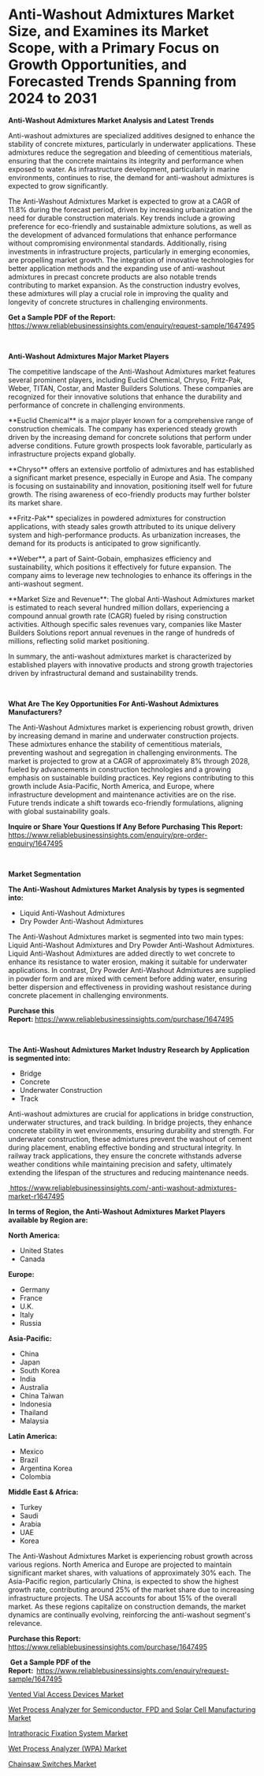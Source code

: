 <p><h1>​Anti-Washout Admixtures Market Size, and Examines its Market Scope, with a Primary Focus on Growth Opportunities, and Forecasted Trends Spanning from 2024 to 2031</h1></p><p><strong>​Anti-Washout Admixtures Market Analysis and Latest Trends</strong></p>
<p><p>Anti-washout admixtures are specialized additives designed to enhance the stability of concrete mixtures, particularly in underwater applications. These admixtures reduce the segregation and bleeding of cementitious materials, ensuring that the concrete maintains its integrity and performance when exposed to water. As infrastructure development, particularly in marine environments, continues to rise, the demand for anti-washout admixtures is expected to grow significantly.</p><p>The Anti-Washout Admixtures Market is expected to grow at a CAGR of 11.8% during the forecast period, driven by increasing urbanization and the need for durable construction materials. Key trends include a growing preference for eco-friendly and sustainable admixture solutions, as well as the development of advanced formulations that enhance performance without compromising environmental standards. Additionally, rising investments in infrastructure projects, particularly in emerging economies, are propelling market growth. The integration of innovative technologies for better application methods and the expanding use of anti-washout admixtures in precast concrete products are also notable trends contributing to market expansion. As the construction industry evolves, these admixtures will play a crucial role in improving the quality and longevity of concrete structures in challenging environments.</p></p>
<p><strong>Get a Sample PDF of the Report:&nbsp;</strong> <a href="https://www.reliablebusinessinsights.com/enquiry/request-sample/1647495?utm_campaign=1138&utm_medium=2&utm_source=Github&utm_content=ia&utm_term=27102024&utm_id=anti-washout-admixtures">https://www.reliablebusinessinsights.com/enquiry/request-sample/1647495</a></p>
<p>&nbsp;</p>
<p><strong>​Anti-Washout Admixtures Major Market Players</strong></p>
<p><p>The competitive landscape of the Anti-Washout Admixtures market features several prominent players, including Euclid Chemical, Chryso, Fritz-Pak, Weber, TITAN, Costar, and Master Builders Solutions. These companies are recognized for their innovative solutions that enhance the durability and performance of concrete in challenging environments.</p><p>**Euclid Chemical** is a major player known for a comprehensive range of construction chemicals. The company has experienced steady growth driven by the increasing demand for concrete solutions that perform under adverse conditions. Future growth prospects look favorable, particularly as infrastructure projects expand globally.</p><p>**Chryso** offers an extensive portfolio of admixtures and has established a significant market presence, especially in Europe and Asia. The company is focusing on sustainability and innovation, positioning itself well for future growth. The rising awareness of eco-friendly products may further bolster its market share.</p><p>**Fritz-Pak** specializes in powdered admixtures for construction applications, with steady sales growth attributed to its unique delivery system and high-performance products. As urbanization increases, the demand for its products is anticipated to grow significantly.</p><p>**Weber**, a part of Saint-Gobain, emphasizes efficiency and sustainability, which positions it effectively for future expansion. The company aims to leverage new technologies to enhance its offerings in the anti-washout segment.</p><p>**Market Size and Revenue**: The global Anti-Washout Admixtures market is estimated to reach several hundred million dollars, experiencing a compound annual growth rate (CAGR) fueled by rising construction activities. Although specific sales revenues vary, companies like Master Builders Solutions report annual revenues in the range of hundreds of millions, reflecting solid market positioning.</p><p>In summary, the anti-washout admixtures market is characterized by established players with innovative products and strong growth trajectories driven by infrastructural demand and sustainability trends.</p></p>
<p>&nbsp;</p>
<p><strong>What Are The Key Opportunities For ​Anti-Washout Admixtures Manufacturers?</strong></p>
<p><p>The Anti-Washout Admixtures market is experiencing robust growth, driven by increasing demand in marine and underwater construction projects. These admixtures enhance the stability of cementitious materials, preventing washout and segregation in challenging environments. The market is projected to grow at a CAGR of approximately 8% through 2028, fueled by advancements in construction technologies and a growing emphasis on sustainable building practices. Key regions contributing to this growth include Asia-Pacific, North America, and Europe, where infrastructure development and maintenance activities are on the rise. Future trends indicate a shift towards eco-friendly formulations, aligning with global sustainability goals.</p></p>
<p><strong>Inquire or Share Your Questions If Any Before Purchasing This Report:</strong> <a href="https://www.reliablebusinessinsights.com/enquiry/pre-order-enquiry/1647495?utm_campaign=1138&utm_medium=2&utm_source=Github&utm_content=ia&utm_term=27102024&utm_id=anti-washout-admixtures">https://www.reliablebusinessinsights.com/enquiry/pre-order-enquiry/1647495</a></p>
<p>&nbsp;</p>
<p><strong>Market Segmentation</strong></p>
<p><strong>The ​Anti-Washout Admixtures Market Analysis by types is segmented into:</strong></p>
<p><ul><li>Liquid ​Anti-Washout Admixtures</li><li>Dry Powder ​Anti-Washout Admixtures</li></ul></p>
<p><p>The Anti-Washout Admixtures market is segmented into two main types: Liquid Anti-Washout Admixtures and Dry Powder Anti-Washout Admixtures. Liquid Anti-Washout Admixtures are added directly to wet concrete to enhance its resistance to water erosion, making it suitable for underwater applications. In contrast, Dry Powder Anti-Washout Admixtures are supplied in powder form and are mixed with cement before adding water, ensuring better dispersion and effectiveness in providing washout resistance during concrete placement in challenging environments.</p></p>
<p><strong>Purchase this Report:&nbsp;</strong><a href="https://www.reliablebusinessinsights.com/purchase/1647495?utm_campaign=1138&utm_medium=2&utm_source=Github&utm_content=ia&utm_term=27102024&utm_id=anti-washout-admixtures">https://www.reliablebusinessinsights.com/purchase/1647495</a></p>
<p>&nbsp;</p>
<p><strong>The ​Anti-Washout Admixtures Market Industry Research by Application is segmented into:</strong></p>
<p><ul><li>Bridge</li><li>Concrete</li><li>Underwater Construction</li><li>Track</li></ul></p>
<p><p>Anti-washout admixtures are crucial for applications in bridge construction, underwater structures, and track building. In bridge projects, they enhance concrete stability in wet environments, ensuring durability and strength. For underwater construction, these admixtures prevent the washout of cement during placement, enabling effective bonding and structural integrity. In railway track applications, they ensure the concrete withstands adverse weather conditions while maintaining precision and safety, ultimately extending the lifespan of the structures and reducing maintenance needs.</p></p>
<p><a href="https://www.reliablebusinessinsights.com/-anti-washout-admixtures-market-r1647495?utm_campaign=1138&utm_medium=2&utm_source=Github&utm_content=ia&utm_term=27102024&utm_id=anti-washout-admixtures">&nbsp;https://www.reliablebusinessinsights.com/-anti-washout-admixtures-market-r1647495</a></p>
<p><strong>In terms of Region, the ​Anti-Washout Admixtures Market Players available by Region are:</strong></p>
<p>
    <p> <strong> North America: </strong>
        <ul>
            <li>United States</li>
            <li>Canada</li>
        </ul>
        </p> 
    <p> <strong> Europe: </strong>
        <ul>
            <li>Germany</li>
            <li>France</li>
            <li>U.K.</li>
            <li>Italy</li>
            <li>Russia</li>
        </ul>
        </p> 
    <p> <strong> Asia-Pacific: </strong>
        <ul>
            <li>China</li>
            <li>Japan</li>
            <li>South Korea</li>
            <li>India</li>
            <li>Australia</li>
            <li>China Taiwan</li>
            <li>Indonesia</li>
            <li>Thailand</li>
            <li>Malaysia</li>
        </ul>
        </p> 
    <p> <strong> Latin America: </strong>
        <ul>
            <li>Mexico</li>
            <li>Brazil</li>
            <li>Argentina Korea</li>
            <li>Colombia</li>
        </ul>
        </p> 
    <p> <strong> Middle East & Africa: </strong>
        <ul>
            <li>Turkey</li>
            <li>Saudi</li>
            <li>Arabia</li>
            <li>UAE</li>
            <li>Korea</li>
        </ul>
    </p>
    </p>
<p><p>The Anti-Washout Admixtures Market is experiencing robust growth across various regions. North America and Europe are projected to maintain significant market shares, with valuations of approximately 30% each. The Asia-Pacific region, particularly China, is expected to show the highest growth rate, contributing around 25% of the market share due to increasing infrastructure projects. The USA accounts for about 15% of the overall market. As these regions capitalize on construction demands, the market dynamics are continually evolving, reinforcing the anti-washout segment's relevance.</p></p>
<p><strong>Purchase this Report: </strong><a href="https://www.reliablebusinessinsights.com/purchase/1647495?utm_campaign=1138&utm_medium=2&utm_source=Github&utm_content=ia&utm_term=27102024&utm_id=anti-washout-admixtures">https://www.reliablebusinessinsights.com/purchase/1647495</a></p>
<p>&nbsp;<strong>Get a Sample PDF of the Report:&nbsp;&nbsp;</strong><a href="https://www.reliablebusinessinsights.com/enquiry/request-sample/1647495?utm_campaign=1138&utm_medium=2&utm_source=Github&utm_content=ia&utm_term=27102024&utm_id=anti-washout-admixtures">https://www.reliablebusinessinsights.com/enquiry/request-sample/1647495</a></p>
<p><strong></strong></p>
<p><p><a href="https://www.linkedin.com/pulse/vented-vial-access-devices-market-trends-growth-outlook-2024-xkmoe?utm_campaign=1138&utm_medium=2&utm_source=Github&utm_content=ia&utm_term=27102024&utm_id=anti-washout-admixtures">Vented Vial Access Devices Market</a></p><p><a href="https://github.com/burdgexaraeqn/Market-Research-Report-List-1/blob/main/wet-process-analyzer-for-semiconductor-fpd-and-solar-cell-manufacturing-market.md?utm_campaign=1138&utm_medium=2&utm_source=Github&utm_content=ia&utm_term=27102024&utm_id=anti-washout-admixtures">Wet Process Analyzer for Semiconductor, FPD and Solar Cell Manufacturing Market</a></p><p><a href="https://www.linkedin.com/pulse/emerging-trends-intrathoracic-fixation-system-market-global-outlook-muhde?utm_campaign=1138&utm_medium=2&utm_source=Github&utm_content=ia&utm_term=27102024&utm_id=anti-washout-admixtures">Intrathoracic Fixation System Market</a></p><p><a href="https://github.com/whitbyuhringenn/Market-Research-Report-List-1/blob/main/wet-process-analyzer-wpa-market.md?utm_campaign=1138&utm_medium=2&utm_source=Github&utm_content=ia&utm_term=27102024&utm_id=anti-washout-admixtures">Wet Process Analyzer (WPA) Market</a></p><p><a href="https://issuu.com/reportprime-2/docs/chainsaw-switches-market-size-2030._a0fd10a292d50c?utm_campaign=1138&utm_medium=2&utm_source=Github&utm_content=ia&utm_term=27102024&utm_id=anti-washout-admixtures">Chainsaw Switches Market</a></p></p>